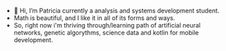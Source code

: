- 👋 Hi, I’m Patricia currently a analysis and systems development student.
- Math is beautiful, and I like it in all of its forms and ways.
- So, right now i'm thriving through/learning path of artificial neural networks, genetic algorythms, science data and kotlin for mobile development.

<!---
PatriciaTnk/PatriciaTnk is a ✨ special ✨ repository because its `README.md` (this file) appears on your GitHub profile.
You can click the Preview link to take a look at your changes.
--->
